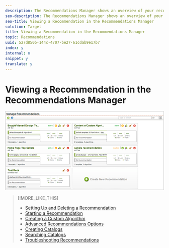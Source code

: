 ```yaml
---
description: The Recommendations Manager shows an overview of your recommendations.
seo-description: The Recommendations Manager shows an overview of your recommendations.
seo-title: Viewing a Recommendation in the Recommendations Manager
solution: Target
title: Viewing a Recommendation in the Recommendations Manager
topic: Recommendations
uuid: 527d850b-144c-4707-be27-61cdab9e17b7
index: y
internal: n
snippet: y
translate: y
---
```


# Viewing a Recommendation in the Recommendations Manager

![](assets/recsmng.png) 
>[!MORE_LIKE_THIS]
>
>* [ Setting Up and Deleting a Recommendation ](c_Setting_Up_and_Deleting_a_Recommendation.md#concept_46FC867861EC477ABF287D49B84F0961)
>* [ Starting a Recommendation ](c_Starting_a_Recommendation.md#concept_FD5D757B0C174CE2B0D8C132303EE674)
>* [ Creating a Custom Algorithm ](c_Creating_a_Custom_Algorithm.md#concept_9D76531BEE5A4AC8BA2DD30B99CED51A)
>* [ Advanced Recommendations Options ](r_Recommendation_Parameters.md#reference_93CA52A6B7D64CDFABAE37E27D1F0A9F)
>* [ Creating Catalogs ](t_Creating_Catalogs.md#task_CF595BC2426140E08F7948E43E3C8F81)
>* [ Searching Catalogs ](t_Searching_Catalogs.md#task_B5E7B5638BF0406E93AE18B2C6893AE2)
>* [ Troubleshooting Recommendations ](r_Troubleshooting_Recommendations.md#reference_14CE05395C164BE1AC5E5FA2F7E940E2)
